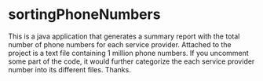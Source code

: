 # sortingPhoneNumbers
This is a java application that generates a summary report with the total number of phone numbers for each service provider.
Attached to the project is a text file containing 1 million phone numbers.
If you uncomment some part of the code, it would further categorize the each service provider number into its different files.
Thanks.
